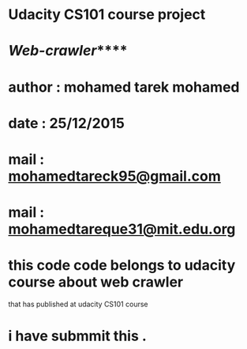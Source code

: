 # Udacity CS101 course project

# *******Web-crawler*********** 

# author : mohamed tarek mohamed 
# date : 25/12/2015 


# mail : mohamedtareck95@gmail.com
# mail : mohamedtareque31@mit.edu.org


# this code code belongs to udacity course about web crawler
  that has published at udacity CS101 course 
# i have submmit this . 

